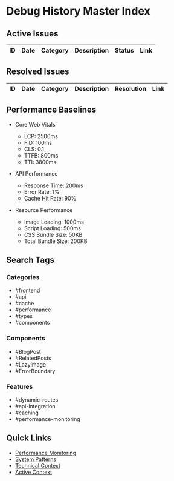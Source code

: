# Debug History Master Index

## Active Issues
| ID | Date | Category | Description | Status | Link |
|----|------|----------|-------------|--------|------|

## Resolved Issues
| ID | Date | Category | Description | Resolution | Link |
|----|------|----------|-------------|------------|------|

## Performance Baselines
- Core Web Vitals
  * LCP: 2500ms
  * FID: 100ms
  * CLS: 0.1
  * TTFB: 800ms
  * TTI: 3800ms

- API Performance
  * Response Time: 200ms
  * Error Rate: 1%
  * Cache Hit Rate: 90%

- Resource Performance
  * Image Loading: 1000ms
  * Script Loading: 500ms
  * CSS Bundle Size: 50KB
  * Total Bundle Size: 200KB

## Search Tags
### Categories
- #frontend
- #api
- #cache
- #performance
- #types
- #components

### Components
- #BlogPost
- #RelatedPosts
- #LazyImage
- #ErrorBoundary

### Features
- #dynamic-routes
- #api-integration
- #caching
- #performance-monitoring

## Quick Links
- [Performance Monitoring](../../frontend/src/lib/monitoring/performance.md)
- [System Patterns](../../cline_docs/systemPatterns.md)
- [Technical Context](../../cline_docs/techContext.md)
- [Active Context](../../cline_docs/activeContext.md)
